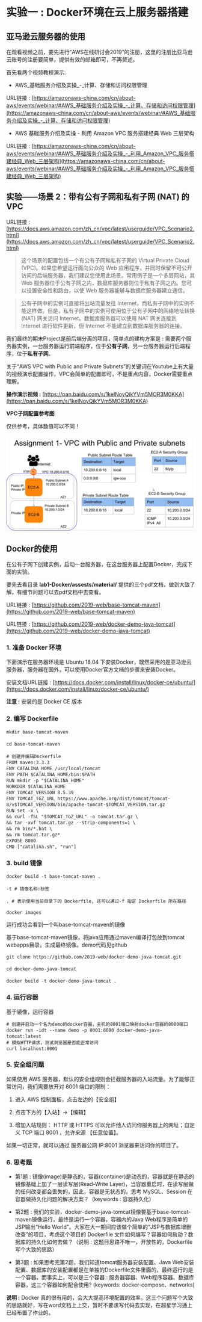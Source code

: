 # 实验一 : Docker环境在云上服务器搭建

## 亚马逊云服务器的使用

在观看视频之前，要先进行“AWS在线研讨会2019”的注册，这里的注册比亚马逊云账号的注册要简单，提供有效的邮箱即可，不再赘述。

首先看两个视频教程演示:

- AWS_基础服务介绍及实操_-_计算、存储和访问权限管理

URL链接 : [https://amazonaws-china.com/cn/about-aws/events/webinar/#AWS_基础服务介绍及实操_-_计算、存储和访问权限管理](https://amazonaws-china.com/cn/about-aws/events/webinar/#AWS_基础服务介绍及实操_-_计算、存储和访问权限管理)

- AWS 基础服务介绍及实操 - 利用 Amazon VPC 服务搭建经典 Web 三层架构

URL链接 : [https://amazonaws-china.com/cn/about-aws/events/webinar/#AWS_基础服务介绍及实操_-_利用_Amazon_VPC_服务搭建经典_Web_三层架构](https://amazonaws-china.com/cn/about-aws/events/webinar/#AWS_基础服务介绍及实操_-_利用_Amazon_VPC_服务搭建经典_Web_三层架构)

## 实验——场景 2：带有公有子网和私有子网 (NAT) 的 VPC

URL链接 : [https://docs.aws.amazon.com/zh_cn/vpc/latest/userguide/VPC_Scenario2.html](https://docs.aws.amazon.com/zh_cn/vpc/latest/userguide/VPC_Scenario2.html)

> 这个场景的配置包括一个有公有子网和私有子网的 Virtual Private Cloud (VPC)。如果您希望运行面向公众的 Web 应用程序，并同时保留不可公开访问的后端服务器，我们建议您使用此场景。常用例子是一个多层网站，其 Web 服务器位于公有子网之内，数据库服务器则位于私有子网之内。您可以设置安全性和路由，以使 Web 服务器能够与数据库服务器建立通信。

> 公有子网中的实例可直接将出站流量发往 Internet，而私有子网中的实例不能这样做。但是，私有子网中的实例可使用位于公有子网中的网络地址转换 (NAT) 网关访问 Internet。数据库服务器可以使用 NAT 网关连接到 Internet 进行软件更新，但 Internet 不能建立到数据库服务器的连接。

我们最终的期末Project是前后端分离的项目，简单点的建构方案是 : 需要两个服务器实例，一台服务器运行前端程序，位于**公有子网**，另一台服务器运行后端程序，位于**私有子网**。


关于“AWS VPC with Public and Private Subnets”的关键词在Youtube上有大量的视频演示配置操作，VPC会简单的配置即可，不是重点内容，Docker需要重点理解。

**操作演示视频 :** [https://pan.baidu.com/s/1kelNoyQikYVm5MOR3M0KKA](https://pan.baidu.com/s/1kelNoyQikYVm5MOR3M0KKA)

**VPC子网配置参考图**

仅供参考，具体数值可以不同！

![](./assests/img/vpc.png)



## Docker的使用

在公有子网下创建实例，启动一台服务器，在这台服务器上配置Docker，完成下面的实验。

要先去看目录 **lab1-Docker/assests/material/** 提供的三个pdf文档，做到大致了解，有细节问题可以去pdf文档中去查看。

URL链接 : [https://github.com/2019-web/base-tomcat-maven](https://github.com/2019-web/base-tomcat-maven)

URL链接 : [https://github.com/2019-web/docker-demo-java-tomcat](https://github.com/2019-web/docker-demo-java-tomcat)


### 1. 准备 Docker 环境

下面演示在服务器环境是 Ubuntu 18.04 下安装Docker，既然采用的是亚马逊云服务器，服务器在国外，可以使用Docker官方文档的步骤来安装Docker。

安装文档URL链接 : [https://docs.docker.com/install/linux/docker-ce/ubuntu/](https://docs.docker.com/install/linux/docker-ce/ubuntu/)

**注意 :** 安装的是 Docker CE 版本


### 2. 编写 Dockerfile

```
mkdir base-tomcat-maven

cd base-tomcat-maven

# 创建并编辑Dockerfile
FROM maven:3.3.3
ENV CATALINA_HOME /usr/local/tomcat
ENV PATH $CATALINA_HOME/bin:$PATH
RUN mkdir -p "$CATALINA_HOME"
WORKDIR $CATALINA_HOME
ENV TOMCAT_VERSION 8.5.39
ENV TOMCAT_TGZ_URL https://www.apache.org/dist/tomcat/tomcat-8/v$TOMCAT_VERSION/bin/apache-tomcat-$TOMCAT_VERSION.tar.gz
RUN set -x \
&& curl -fSL "$TOMCAT_TGZ_URL" -o tomcat.tar.gz \
&& tar -xvf tomcat.tar.gz --strip-components=1 \
&& rm bin/*.bat \
&& rm tomcat.tar.gz*
EXPOSE 8080
CMD ["catalina.sh", "run"]
```

### 3. build 镜像

```
docker build -t base-tomcat-maven .

-t # 镜像名称:标签

. # 表示使用当前目录下的 Dockerfile, 还可以通过-f 指定 Dockerfile 所在路径
```

```
docker images
```
运行成功会看到一个叫base-tomcat-maven的镜像

基于base-tomcat-maven镜像，将java应用通过maven编译打包放到tomcat webapps目录，生成最终镜像。demo代码见github

```
git clone https://github.com/2019-web/docker-demo-java-tomcat.git

cd docker-demo-java-tomcat

docker build -t docker-demo-java-tomcat .
```


### 4. 运行容器

基于镜像，运行容器

```
# 创建并启动一个名为demo的docker容器，主机的8001端口映射docker容器的8080端口
docker run -idt --name demo -p 8001:8080 docker-demo-java-tomcat:latest
# 模拟HTTP请求，测试浏览器是否能正常访问  
curl localhost:8001
```


### 5. 安全组问题

如果使用 AWS 服务器，默认的安全组规则会拦截服务器的入站流量。为了能够正常访问，我们需要放开对 8001 端口的限制：

1. 进入 AWS 控制面板，点击左边的【安全组】

2. 点击下方的【入站】->【编辑】

3. 增加入站规则： HTTP 或 HTTPS 可以允许他人访问你服务器上的网址；自定义 TCP 端口 8001 ，允许来源 【任意位置】。

如果一切正常，就可以通过 服务器公网 IP:8001 浏览器来访问你的项目了。

### 6. 思考题

- 第1题 : 镜像(image)是静态的，容器(container)是动态的，容器就是在静态的镜像基础上加了一层读写层(Read-Write Layer)，当容器重启时，在读写层做的任何改变都会丢失的，因此，容器是无状态的。思考 MySQL、Session 在容器做持久化问题的解决方案？（keywords : 容器持久化）

- 第2题 : 我们的实验，docker-demo-java-tomcat镜像要基于base-tomcat-maven镜像运行，最终是运行一个容器，容器内的Java Web程序是简单的JSP输出“Hello World”。大家在大一期间应该做个简单的“JSP与数据库增删改查”的项目，考虑这个项目的 Dockerfile 文件如何编写？容器如何启动？数据库的持久化如何去做？（说明 : 这题目思路不唯一，开放性的，Dockerfile写个大致的思路）

- 第3题 : 如果思考完第2题，我们知道tomcat服务器安装配置、Java Web安装配置、数据库的安装配置都是在单独的Dockerfile文件里面的，最终运行的是一个容器。而事实上，可以是三个容器 : 服务器容器、Web程序容器、数据库容器，这三个容器如何配合使用? (keywords: docker-compose、networks)

**说明 :** Docker 真的很有用的，会大大提高环境配置的效率。这三个问题写个大致的思路就好，写在word文档上上交，暂时不要求写代码去实现，在超星学习通上已经布置了作业的。





